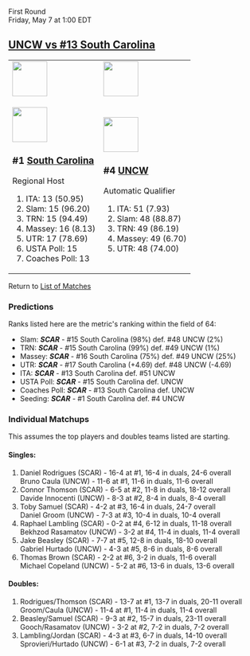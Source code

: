First Round  
Friday, May 7 at 1:00 EDT
## [UNCW vs #13 South Carolina](https://www.ncaa.com/game/5833382) 

<table>  
<tr><td><a href="../index.md"><img src="https://www.ncaa.com/sites/default/files/images/logos/schools/s/south-carolina.70.png" width="70" height="70" /></a></td><td><a href="../index.md"><img src="https://www.ncaa.com/sites/default/files/images/logos/schools/u/unc-wilmington.70.png" width="70" height="70" /></a></td></tr>  
<tr><td>  

<a href="../index.md"><img src="https://www.ncaa.com/sites/default/files/images/logos/schools/s/south-carolina.70.png" width="70" height="70" /></a>  

<h3>#1 <a href="../index.md">South Carolina</a></h3>  

Regional Host  

<ol>  
<li>ITA: 13 (50.95)</li>  
<li>Slam: 15 (96.20)</li>  
<li>TRN: 15 (94.49)</li>  
<li>Massey: 16 (8.13)</li>  
<li>UTR: 17 (78.69)</li>  
<li>USTA Poll: 15</li>  
<li>Coaches Poll: 13</li>  
</ol>  

</td><td>  

<a href="../index.md"><img src="https://www.ncaa.com/sites/default/files/images/logos/schools/u/unc-wilmington.70.png" width="70" height="70" /></a>  

<h3>#4 <a href="../index.md">UNCW</a></h3>  

Automatic Qualifier  

<ol>  
<li>ITA: 51 (7.93)</li>  
<li>Slam: 48 (88.87)</li>  
<li>TRN: 49 (86.19)</li>  
<li>Massey: 49 (6.70)</li>  
<li>UTR: 48 (74.00)</li>  
</ol>  

</td></tr></table>  

Return to [List of Matches](../index.md)  

### Predictions  

Ranks listed here are the metric's ranking within the field of 64:  
- Slam: ***SCAR*** - #15 South Carolina (98%) def. #48 UNCW (2%)  
- TRN: ***SCAR*** - #15 South Carolina (99%) def. #49 UNCW (1%)  
- Massey: ***SCAR*** - #16 South Carolina (75%) def. #49 UNCW (25%)  
- UTR: ***SCAR*** - #17 South Carolina (+4.69) def. #48 UNCW (-4.69)  
- ITA: ***SCAR*** - #13 South Carolina def. #51 UNCW  
- USTA Poll: ***SCAR*** - #15 South Carolina def. UNCW  
- Coaches Poll: ***SCAR*** - #13 South Carolina def. UNCW  
- Seeding: ***SCAR*** - #1 South Carolina def. #4 UNCW  

### Individual Matchups  

This assumes the top players and doubles teams listed are starting.  

#### Singles:  
1. Daniel Rodrigues (SCAR) - 16-4 at #1, 16-4 in duals, 24-6 overall  
   Bruno Caula (UNCW) - 11-6 at #1, 11-6 in duals, 11-6 overall
2. Connor Thomson (SCAR) - 6-5 at #2, 11-8 in duals, 18-12 overall  
   Davide Innocenti (UNCW) - 8-3 at #2, 8-4 in duals, 8-4 overall
3. Toby Samuel (SCAR) - 4-2 at #3, 16-4 in duals, 24-7 overall  
   Daniel Groom (UNCW) - 7-3 at #3, 10-4 in duals, 10-4 overall
4. Raphael Lambling (SCAR) - 0-2 at #4, 6-12 in duals, 11-18 overall  
   Bekhzod Rasamatov (UNCW) - 3-2 at #4, 11-4 in duals, 11-4 overall
5. Jake Beasley (SCAR) - 7-7 at #5, 12-8 in duals, 18-10 overall  
   Gabriel Hurtado (UNCW) - 4-3 at #5, 8-6 in duals, 8-6 overall
6. Thomas Brown (SCAR) - 2-2 at #6, 3-2 in duals, 11-6 overall  
   Michael Copeland (UNCW) - 5-2 at #6, 13-6 in duals, 13-6 overall

#### Doubles:  
1. Rodrigues/Thomson (SCAR) - 13-7 at #1, 13-7 in duals, 20-11 overall  
   Groom/Caula (UNCW) - 11-4 at #1, 11-4 in duals, 11-4 overall
2. Beasley/Samuel (SCAR) - 9-3 at #2, 15-7 in duals, 23-11 overall  
   Gooch/Rasamatov (UNCW) - 3-2 at #2, 7-2 in duals, 7-2 overall
3. Lambling/Jordan (SCAR) - 4-3 at #3, 6-7 in duals, 14-10 overall  
   Sprovieri/Hurtado (UNCW) - 6-1 at #3, 7-2 in duals, 7-2 overall